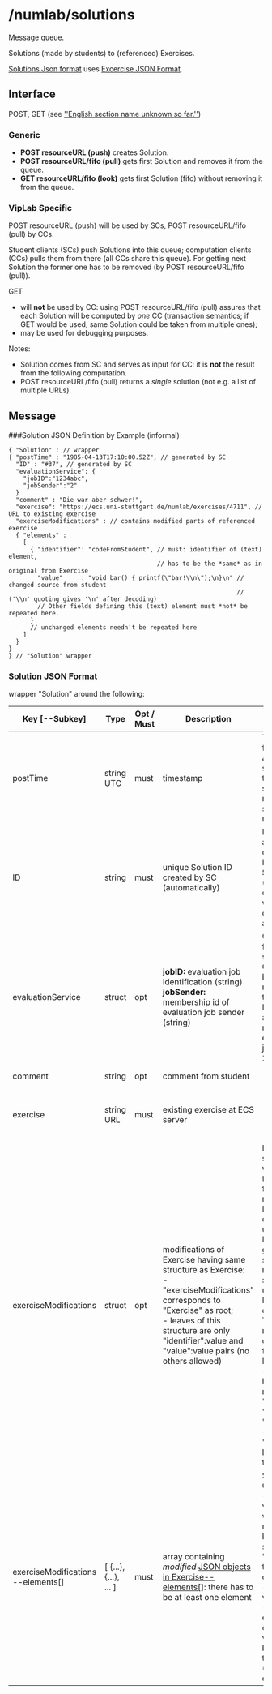 # /numlab/solutions

Message queue.

Solutions (made by students) to (referenced) Exercises.

[Solutions Json format](#solution-json-format) uses [Excercise JSON Format](/viplab/exercises/#exercise-json-format).

## Interface

POST, GET (see [''English section name unknown so far.''](/ecs2#queue-resource))

### Generic

* __POST resourceURL (push)__ creates Solution.
* __POST resourceURL/fifo (pull)__ gets first Solution and removes it from the queue.
* __GET resourceURL/fifo (look)__ gets first Solution (fifo) without removing it from the queue.

### VipLab Specific

POST resourceURL (push) will be used by SCs, POST resourceURL/fifo (pull) by CCs.

Student clients (SCs) push Solutions into this queue; computation clients (CCs) pulls them from there (all CCs share this queue). For getting next Solution the former one has to be removed (by POST resourceURL/fifo (pull)).

GET

* will **not** be used by CC: using POST resourceURL/fifo (pull) assures that each Solution will be computed by *one* CC (transaction semantics; if GET would be used, same Solution could be taken from multiple ones);
* may be used for debugging purposes.

Notes:

* Solution comes from SC and serves as input for CC: it is **not** the result from the following computation.
* POST resourceURL/fifo (pull) returns a *single* solution (not e.g. a list of multiple URLs).

## Message
###Solution JSON Definition by Example (informal)
```
{ "Solution" : // wrapper
{ "postTime" : "1985-04-13T17:10:00.52Z", // generated by SC
  "ID" : "#37", // generated by SC
  "evaluationService": {
    "jobID":"1234abc",
    "jobSender":"2"
  }
  "comment" : "Die war aber schwer!",
  "exercise": "https://ecs.uni-stuttgart.de/numlab/exercises/4711", // URL to existing exercise
  "exerciseModifications" : // contains modified parts of referenced exercise
  { "elements" :
    [
      { "identifier": "codeFromStudent", // must: identifier of (text) element, 
                                         // has to be the *same* as in original from Exercise
        "value"     : "void bar() { printf(\"bar!\\n\");\n}\n" // changed source from student 
                                                               // ('\\n' quoting gives '\n' after decoding)
        // Other fields defining this (text) element must *not* be repeated here.
      }
      // unchanged elements needn't be repeated here
    ]
  }
}
} // "Solution" wrapper
```

### Solution JSON Format
wrapper "Solution" around the following:

|Key [--Subkey] |Type |Opt / Must |Description |Comment | AS |
|------|-----|-----|-----|----|----|
|postTime             |string UTC |must             |timestamp | Timestamp from SC: in addition a CC side timestamp should be made (for security reasons). | Needed? What is the security reason? |
|ID                   |string     |must             | unique Solution ID created by SC (automatically)| Needed for associating computed Results to Solution (think of long computations, where one overruns another). |
|evaluationService    |struct     |opt              | __jobID:__ evaluation job identification (string)<BR>__jobSender:__ membership id of evaluation job sender (string) | Only relevant for evaluation service. Computation backend must not change these values. Needed for associating results to evaluation jobs (VIP 2.1).|
|comment              |string     |opt              | comment from student | | implemented in frontend?
|exercise             |string URL |must             | existing exercise at ECS server| | insert complete computation-template here? |
|exerciseModifications|struct     |opt              | modifications of Exercise having same structure as Exercise: <BR>- "exerciseModifications" corresponds to "Exercise" as root;<BR>- leaves of this structure are only "identifier":value and "value":value pairs (no others allowed)|It contains student's work defining this solution for - URL referenced - Exercise. If omitted, an unchanged Exercise is given as solution: this may make sense, if an unchanged Exercise is computable.<BR>To be a modifiable object taken from Excercise: <BR>- it has to have members "identifier", "modifiable", "value"; and<BR>- its member "modifiable" has to be true.|
|exerciseModifications --elements[]|[ {...}, {...}, ... ] |must |array containing *modified*  [JSON objects in Exercise--elements\[\]](/viplab/exercises/#json-objects-in-exercise-elements): there has to be at least one element |Semantics for CC: <BR>- modified version *here* will be recognized by having the same "identifier" as the original one;<BR>- modified version wins;<BR>- objects just existing in original version will be taken as they are (merge effect).|
